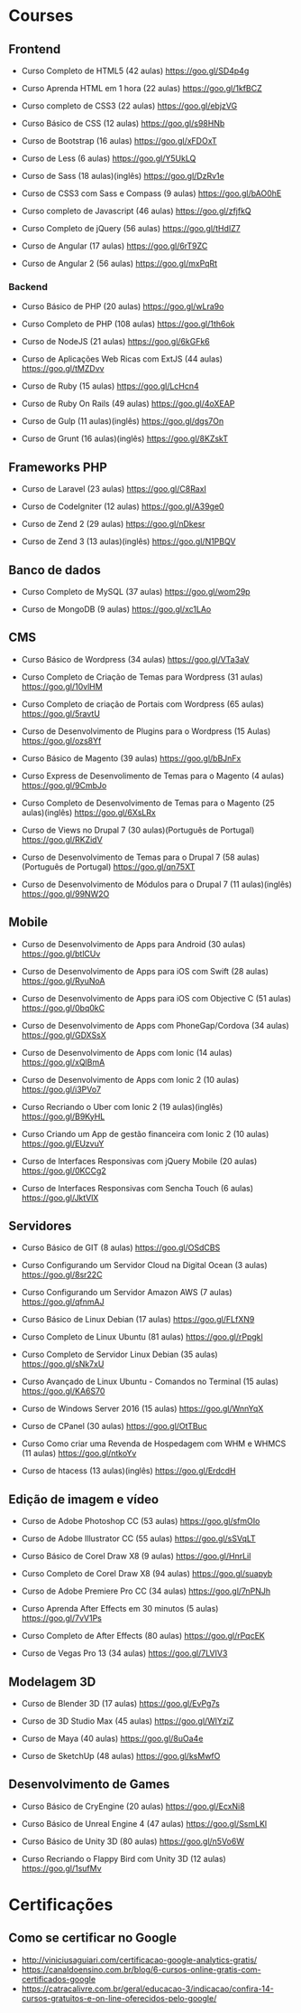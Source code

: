 # Courses

## Frontend

- Curso Completo de HTML5 (42 aulas)
https://goo.gl/SD4p4g

- Curso Aprenda HTML em 1 hora (22 aulas)
https://goo.gl/1kfBCZ

- Curso completo de CSS3 (22 aulas)
https://goo.gl/ebjzVG

- Curso Básico de CSS (12 aulas)
https://goo.gl/s98HNb

- Curso de Bootstrap (16 aulas)
https://goo.gl/xFDOxT

- Curso de Less (6 aulas)
https://goo.gl/Y5UkLQ

- Curso de Sass (18 aulas)(inglês)
https://goo.gl/DzRv1e

- Curso de CSS3 com Sass e Compass (9 aulas)
https://goo.gl/bAO0hE

- Curso completo de Javascript (46 aulas)
https://goo.gl/zfjfkQ

- Curso Completo de jQuery (56 aulas)
https://goo.gl/tHdIZ7

- Curso de Angular (17 aulas)
https://goo.gl/6rT9ZC

- Curso de Angular 2 (56 aulas)
https://goo.gl/mxPqRt

### Backend

- Curso Básico de PHP (20 aulas)
https://goo.gl/wLra9o

- Curso Completo de PHP (108 aulas)
https://goo.gl/1th6ok

- Curso de NodeJS (21 aulas)
https://goo.gl/6kGFk6

- Curso de Aplicações Web Ricas com ExtJS (44 aulas)
https://goo.gl/tMZDvv

- Curso de Ruby (15 aulas)
https://goo.gl/LcHcn4

- Curso de Ruby On Rails (49 aulas)
https://goo.gl/4oXEAP

- Curso de Gulp (11 aulas)(inglês)
https://goo.gl/dgs7On

- Curso de Grunt (16 aulas)(inglês)
https://goo.gl/8KZskT

## Frameworks PHP

- Curso de Laravel (23 aulas)
https://goo.gl/C8RaxI

- Curso de CodeIgniter (12 aulas)
https://goo.gl/A39ge0

- Curso de Zend 2 (29 aulas)
https://goo.gl/nDkesr

- Curso de Zend 3 (13 aulas)(inglês)
https://goo.gl/N1PBQV

## Banco de dados

- Curso Completo de MySQL (37 aulas)
https://goo.gl/wom29p

- Curso de MongoDB (9 aulas)
https://goo.gl/xc1LAo

## CMS

- Curso Básico de Wordpress (34 aulas)
https://goo.gl/VTa3aV

- Curso Completo de Criação de Temas para Wordpress (31 aulas)
https://goo.gl/10vlHM

- Curso Completo de criação de Portais com Wordpress (65 aulas)
https://goo.gl/5ravtU

- Curso de Desenvolvimento de Plugins para o Wordpress (15 Aulas)
https://goo.gl/ozs8Yf

- Curso Básico de Magento (39 aulas)
https://goo.gl/bBJnFx

- Curso Express de Desenvolimento de Temas para o Magento (4 aulas)
https://goo.gl/9CmbJo

- Curso Completo de Desenvolvimento de Temas para o Magento (25 aulas)(inglês)
https://goo.gl/6XsLRx

- Curso de Views no Drupal 7 (30 aulas)(Português de Portugal)
https://goo.gl/RKZidV

- Curso de Desenvolvimento de Temas para o Drupal 7 (58 aulas)(Português de Portugal)
https://goo.gl/qn75XT

- Curso de Desenvolvimento de Módulos para o Drupal 7 (11 aulas)(inglês)
https://goo.gl/99NW2O

## Mobile

- Curso de Desenvolvimento de Apps para Android (30 aulas)
https://goo.gl/btlCUv

- Curso de Desenvolvimento de Apps para iOS com Swift (28 aulas)
https://goo.gl/RyuNoA

- Curso de Desenvolvimento de Apps para iOS com Objective C (51 aulas)
https://goo.gl/0bq0kC

- Curso de Desenvolvimento de Apps com PhoneGap/Cordova (34 aulas)
https://goo.gl/GDXSsX

- Curso de Desenvolvimento de Apps com Ionic (14 aulas)
https://goo.gl/xQlBmA

- Curso de Desenvolvimento de Apps com Ionic 2 (10 aulas)
https://goo.gl/i3PVo7

- Curso Recriando o Uber com Ionic 2 (19 aulas)(inglês)
https://goo.gl/B9KyHL

- Curso Criando um App de gestão financeira com Ionic 2 (10 aulas)
https://goo.gl/EUzvuY

- Curso de Interfaces Responsivas com jQuery Mobile (20 aulas)
https://goo.gl/0KCCg2

- Curso de Interfaces Responsivas com Sencha Touch (6 aulas)
https://goo.gl/JktVlX

## Servidores

- Curso Básico de GIT (8 aulas)
https://goo.gl/OSdCBS

- Curso Configurando um Servidor Cloud na Digital Ocean (3 aulas)
https://goo.gl/8sr22C

- Curso Configurando um Servidor Amazon AWS (7 aulas)
https://goo.gl/qfnmAJ

- Curso Básico de Linux Debian (17 aulas)
https://goo.gl/FLfXN9

- Curso Completo de Linux Ubuntu (81 aulas)
https://goo.gl/rPpgkl

- Curso Completo de Servidor Linux Debian (35 aulas)
https://goo.gl/sNk7xU

- Curso Avançado de Linux Ubuntu - Comandos no Terminal (15 aulas)
https://goo.gl/KA6S70

- Curso de Windows Server 2016 (15 aulas)
https://goo.gl/WnnYqX

- Curso de CPanel (30 aulas)
https://goo.gl/OtTBuc

- Curso Como criar uma Revenda de Hospedagem com WHM e WHMCS (11 aulas)
https://goo.gl/ntkoYv

- Curso de htacess (13 aulas)(inglês)
https://goo.gl/ErdcdH

## Edição de imagem e vídeo

- Curso de Adobe Photoshop CC (53 aulas)
https://goo.gl/sfmOIo

- Curso de Adobe Illustrator CC (55 aulas)
https://goo.gl/sSVqLT

- Curso Básico de Corel Draw X8 (9 aulas)
https://goo.gl/HnrLil

- Curso Completo de Corel Draw X8 (94 aulas)
https://goo.gl/suapyb

- Curso de Adobe Premiere Pro CC (34 aulas)
https://goo.gl/7nPNJh

- Curso Aprenda After Effects em 30 minutos (5 aulas)
https://goo.gl/7vV1Ps

- Curso Completo de After Effects (80 aulas)
https://goo.gl/rPqcEK

- Curso de Vegas Pro 13 (34 aulas)
https://goo.gl/7LVIV3

## Modelagem 3D

- Curso de Blender 3D (17 aulas)
https://goo.gl/EvPg7s

- Curso de 3D Studio Max (45 aulas)
https://goo.gl/WlYziZ

- Curso de Maya (40 aulas)
https://goo.gl/8uOa4e

- Curso de SketchUp (48 aulas)
https://goo.gl/ksMwfO

## Desenvolvimento de Games

- Curso Básico de CryEngine (20 aulas)
https://goo.gl/EcxNi8

- Curso Básico de Unreal Engine 4 (47 aulas)
https://goo.gl/SsmLKl

- Curso Básico de Unity 3D (80 aulas)
https://goo.gl/n5Vo6W

- Curso Recriando o Flappy Bird com Unity 3D (12 aulas)
https://goo.gl/1sufMv

# Certificações
## Como se certificar no Google

- http://viniciusaguiari.com/certificacao-google-analytics-gratis/
- https://canaldoensino.com.br/blog/6-cursos-online-gratis-com-certificados-google
- https://catracalivre.com.br/geral/educacao-3/indicacao/confira-14-cursos-gratuitos-e-on-line-oferecidos-pelo-google/
